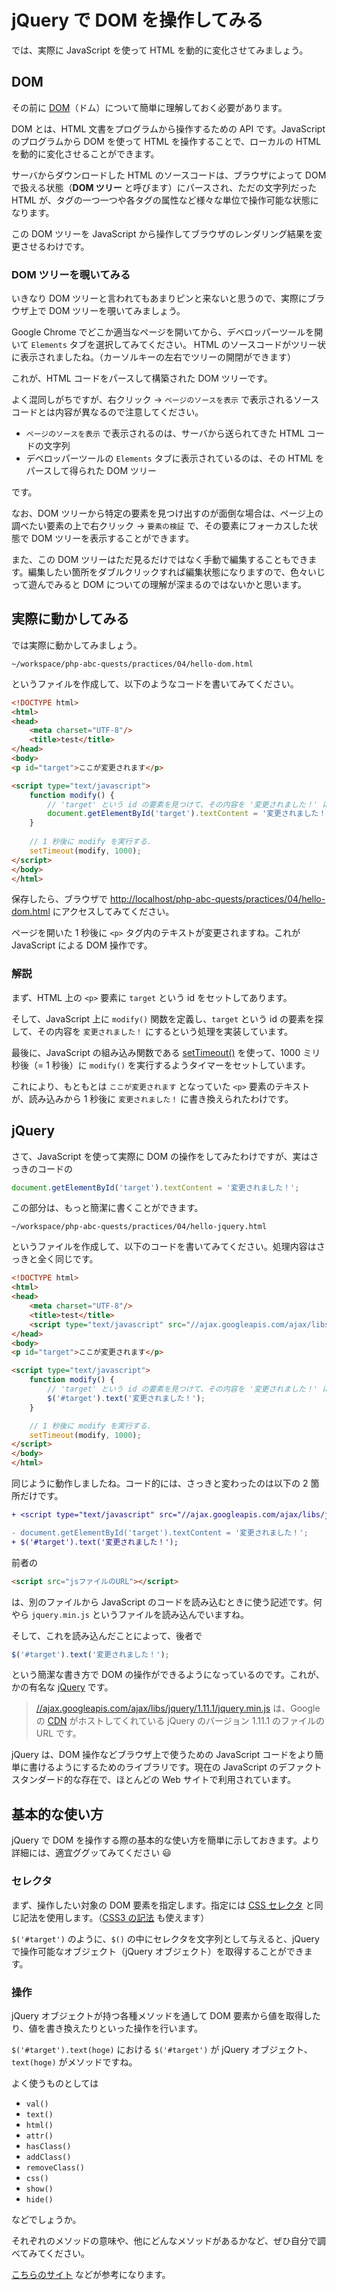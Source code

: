 # jQuery で DOM を操作してみる

では、実際に JavaScript を使って HTML を動的に変化させてみましょう。

## DOM

その前に [DOM](http://ja.wikipedia.org/wiki/Document_Object_Model)（ドム）について簡単に理解しておく必要があります。

DOM とは、HTML 文書をプログラムから操作するための API です。JavaScript のプログラムから DOM を使って HTML を操作することで、ローカルの HTML を動的に変化させることができます。

サーバからダウンロードした HTML のソースコードは、ブラウザによって DOM で扱える状態（**DOM ツリー** と呼びます）にパースされ、ただの文字列だった HTML が、タグの一つ一つや各タグの属性など様々な単位で操作可能な状態になります。

この DOM ツリーを JavaScript から操作してブラウザのレンダリング結果を変更させるわけです。

### DOM ツリーを覗いてみる

いきなり DOM ツリーと言われてもあまりピンと来ないと思うので、実際にブラウザ上で DOM ツリーを覗いてみましょう。

Google Chrome でどこか適当なページを開いてから、デベロッパーツールを開いて `Elements` タブを選択してみてください。
HTML のソースコードがツリー状に表示されましたね。（カーソルキーの左右でツリーの開閉ができます）

これが、HTML コードをパースして構築された DOM ツリーです。

よく混同しがちですが、右クリック → `ページのソースを表示` で表示されるソースコードとは内容が異なるので注意してください。

* `ページのソースを表示` で表示されるのは、サーバから送られてきた HTML コードの文字列
* デベロッパーツールの `Elements` タブに表示されているのは、その HTML をパースして得られた DOM ツリー

です。

なお、DOM ツリーから特定の要素を見つけ出すのが面倒な場合は、ページ上の調べたい要素の上で右クリック → `要素の検証` で、その要素にフォーカスした状態で DOM ツリーを表示することができます。

また、この DOM ツリーはただ見るだけではなく手動で編集することもできます。編集したい箇所をダブルクリックすれば編集状態になりますので、色々いじって遊んでみると DOM についての理解が深まるのではないかと思います。

## 実際に動かしてみる

では実際に動かしてみましょう。

```
~/workspace/php-abc-quests/practices/04/hello-dom.html
```

というファイルを作成して、以下のようなコードを書いてみてください。

```html
<!DOCTYPE html>
<html>
<head>
    <meta charset="UTF-8"/>
    <title>test</title>
</head>
<body>
<p id="target">ここが変更されます</p>

<script type="text/javascript">
    function modify() {
        // 'target' という id の要素を見つけて、その内容を '変更されました！' にする.
        document.getElementById('target').textContent = '変更されました！';
    }
    
    // 1 秒後に modify を実行する.
    setTimeout(modify, 1000);
</script>
</body>
</html>
```

保存したら、ブラウザで [http://localhost/php-abc-quests/practices/04/hello-dom.html](http://localhost/php-abc-quests/practices/04/hello-dom.html) にアクセスしてみてください。

ページを開いた 1 秒後に `<p>` タグ内のテキストが変更されますね。これが JavaScript による DOM 操作です。

### 解説

まず、HTML 上の `<p>` 要素に `target` という id をセットしてあります。

そして、JavaScript 上に `modify()` 関数を定義し、`target` という id の要素を探して、その内容を `変更されました！` にするという処理を実装しています。

最後に、JavaScript の組み込み関数である [setTimeout()](https://developer.mozilla.org/ja/docs/Web/API/Window/setTimeout) を使って、1000 ミリ秒後（= 1 秒後）に `modify()` を実行するようタイマーをセットしています。

これにより、もともとは `ここが変更されます` となっていた `<p>` 要素のテキストが、読み込みから 1 秒後に `変更されました！` に書き換えられたわけです。

## jQuery

さて、JavaScript を使って実際に DOM の操作をしてみたわけですが、実はさっきのコードの

```javascript
document.getElementById('target').textContent = '変更されました！';
```

この部分は、もっと簡潔に書くことができます。

```
~/workspace/php-abc-quests/practices/04/hello-jquery.html
```

というファイルを作成して、以下のコードを書いてみてください。処理内容はさっきと全く同じです。

```html
<!DOCTYPE html>
<html>
<head>
    <meta charset="UTF-8"/>
    <title>test</title>
    <script type="text/javascript" src="//ajax.googleapis.com/ajax/libs/jquery/1.11.1/jquery.min.js"></script>
</head>
<body>
<p id="target">ここが変更されます</p>

<script type="text/javascript">
    function modify() {
        // 'target' という id の要素を見つけて、その内容を '変更されました！' にする.
        $('#target').text('変更されました！');
    }

    // 1 秒後に modify を実行する.
    setTimeout(modify, 1000);
</script>
</body>
</html>
```

同じように動作しましたね。コード的には、さっきと変わったのは以下の 2 箇所だけです。


```diff
+ <script type="text/javascript" src="//ajax.googleapis.com/ajax/libs/jquery/1.11.1/jquery.min.js"></script>
```

```diff
- document.getElementById('target').textContent = '変更されました！';
+ $('#target').text('変更されました！');
```

前者の

```html
<script src="jsファイルのURL"></script>
```

は、別のファイルから JavaScript のコードを読み込むときに使う記述です。何やら `jquery.min.js` というファイルを読み込んでいますね。

そして、これを読み込んだことによって、後者で

```javascript
$('#target').text('変更されました！');
```

という簡潔な書き方で DOM の操作ができるようになっているのです。これが、かの有名な [jQuery](http://ja.wikipedia.org/wiki/JQuery) です。

> [//ajax.googleapis.com/ajax/libs/jquery/1.11.1/jquery.min.js](//ajax.googleapis.com/ajax/libs/jquery/1.11.1/jquery.min.js) は、Google の [CDN](http://ja.wikipedia.org/wiki/%E3%82%B3%E3%83%B3%E3%83%86%E3%83%B3%E3%83%84%E3%83%87%E3%83%AA%E3%83%90%E3%83%AA%E3%83%8D%E3%83%83%E3%83%88%E3%83%AF%E3%83%BC%E3%82%AF) がホストしてくれている jQuery のバージョン 1.11.1 のファイルの URL です。

jQuery は、DOM 操作などブラウザ上で使うための JavaScript コードをより簡単に書けるようにするためのライブラリです。現在の JavaScript のデファクトスタンダード的な存在で、ほとんどの Web サイトで利用されています。

## 基本的な使い方

jQuery で DOM を操作する際の基本的な使い方を簡単に示しておきます。より詳細には、適宜ググッてみてください :smiley: 

### セレクタ

まず、操作したい対象の DOM 要素を指定します。指定には [CSS セレクタ](http://www.htmq.com/csskihon/005.shtml) と同じ記法を使用します。（[CSS3 の記法](http://www.htmq.com/css3/#sele) も使えます）

`$('#target')` のように、`$()` の中にセレクタを文字列として与えると、jQuery で操作可能なオブジェクト（jQuery オブジェクト）を取得することができます。

### 操作

jQuery オブジェクトが持つ各種メソッドを通して DOM 要素から値を取得したり、値を書き換えたりといった操作を行います。

`$('#target').text(hoge)` における `$('#target')` が jQuery オブジェクト、`text(hoge)` がメソッドですね。

よく使うものとしては

* `val()`
* `text()`
* `html()`
* `attr()`
* `hasClass()`
* `addClass()`
* `removeClass()`
* `css()`
* `show()`
* `hide()`

などでしょうか。

それぞれのメソッドの意味や、他にどんなメソッドがあるかなど、ぜひ自分で調べてみてください。

[こちらのサイト](http://semooh.jp/jquery/api/core/) などが参考になります。

